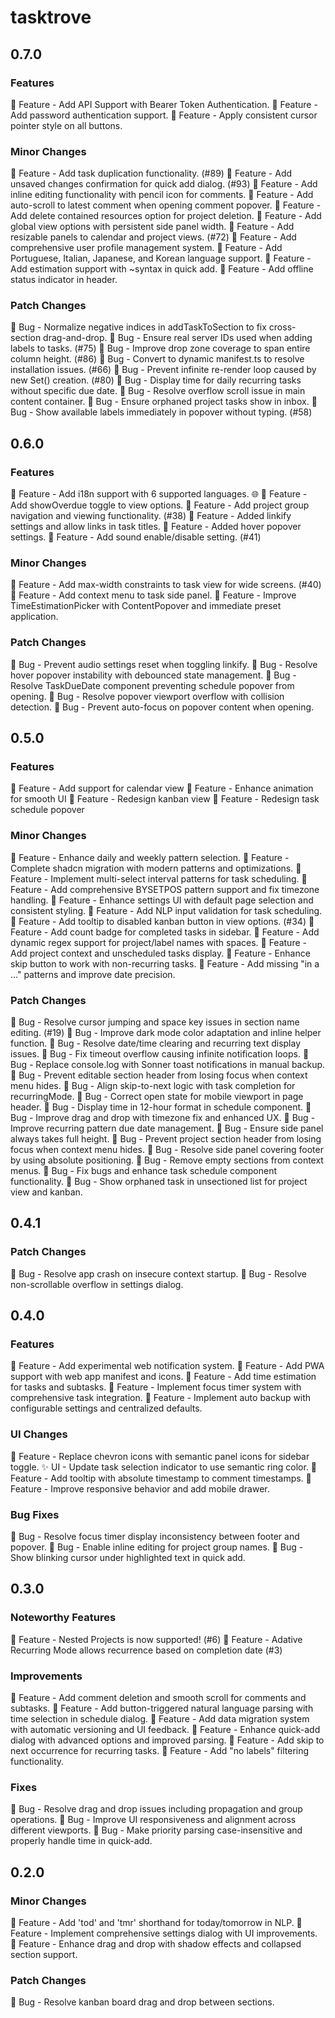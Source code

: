 # tasktrove

## 0.7.0

### Features

🎉 Feature - Add API Support with Bearer Token Authentication.
🎉 Feature - Add password authentication support.
🎉 Feature - Apply consistent cursor pointer style on all buttons.

### Minor Changes

🎉 Feature - Add task duplication functionality. (#89)
🎉 Feature - Add unsaved changes confirmation for quick add dialog. (#93)
🎉 Feature - Add inline editing functionality with pencil icon for comments.
🎉 Feature - Add auto-scroll to latest comment when opening comment popover.
🎉 Feature - Add delete contained resources option for project deletion.
🎉 Feature - Add global view options with persistent side panel width.
🎉 Feature - Add resizable panels to calendar and project views. (#72)
🎉 Feature - Add comprehensive user profile management system.
🎉 Feature - Add Portuguese, Italian, Japanese, and Korean language support.
🎉 Feature - Add estimation support with ~syntax in quick add.
🎉 Feature - Add offline status indicator in header.

### Patch Changes

🐛 Bug - Normalize negative indices in addTaskToSection to fix cross-section drag-and-drop.
🐛 Bug - Ensure real server IDs used when adding labels to tasks. (#75)
🐛 Bug - Improve drop zone coverage to span entire column height. (#86)
🐛 Bug - Convert to dynamic manifest.ts to resolve installation issues. (#66)
🐛 Bug - Prevent infinite re-render loop caused by new Set() creation. (#80)
🐛 Bug - Display time for daily recurring tasks without specific due date.
🐛 Bug - Resolve overflow scroll issue in main content container.
🐛 Bug - Ensure orphaned project tasks show in inbox.
🐛 Bug - Show available labels immediately in popover without typing. (#58)

## 0.6.0

### Features

🎉 Feature - Add i18n support with 6 supported languages. 🌐
🎉 Feature - Add showOverdue toggle to view options.
🎉 Feature - Add project group navigation and viewing functionality. (#38)
🎉 Feature - Added linkify settings and allow links in task titles.
🎉 Feature - Added hover popover settings.
🎉 Feature - Add sound enable/disable setting. (#41)

### Minor Changes

🎉 Feature - Add max-width constraints to task view for wide screens. (#40)
🎉 Feature - Add context menu to task side panel.
🎉 Feature - Improve TimeEstimationPicker with ContentPopover and immediate preset application.

### Patch Changes

🐛 Bug - Prevent audio settings reset when toggling linkify.
🐛 Bug - Resolve hover popover instability with debounced state management.
🐛 Bug - Resolve TaskDueDate component preventing schedule popover from opening.
🐛 Bug - Resolve popover viewport overflow with collision detection.
🐛 Bug - Prevent auto-focus on popover content when opening.

## 0.5.0

### Features

🎉 Feature - Add support for calendar view
🎉 Feature - Enhance animation for smooth UI
🎉 Feature - Redesign kanban view
🎉 Feature - Redesign task schedule popover

### Minor Changes

🎉 Feature - Enhance daily and weekly pattern selection.
🎉 Feature - Complete shadcn migration with modern patterns and optimizations.
🎉 Feature - Implement multi-select interval patterns for task scheduling.
🎉 Feature - Add comprehensive BYSETPOS pattern support and fix timezone handling.
🎉 Feature - Enhance settings UI with default page selection and consistent styling.
🎉 Feature - Add NLP input validation for task scheduling.
🎉 Feature - Add tooltip to disabled kanban button in view options. (#34)
🎉 Feature - Add count badge for completed tasks in sidebar.
🎉 Feature - Add dynamic regex support for project/label names with spaces.
🎉 Feature - Add project context and unscheduled tasks display.
🎉 Feature - Enhance skip button to work with non-recurring tasks.
🎉 Feature - Add missing "in a ..." patterns and improve date precision.

### Patch Changes

🐛 Bug - Resolve cursor jumping and space key issues in section name editing. (#19)
🐛 Bug - Improve dark mode color adaptation and inline helper function.
🐛 Bug - Resolve date/time clearing and recurring text display issues.
🐛 Bug - Fix timeout overflow causing infinite notification loops.
🐛 Bug - Replace console.log with Sonner toast notifications in manual backup.
🐛 Bug - Prevent editable section header from losing focus when context menu hides.
🐛 Bug - Align skip-to-next logic with task completion for recurringMode.
🐛 Bug - Correct open state for mobile viewport in page header.
🐛 Bug - Display time in 12-hour format in schedule component.
🐛 Bug - Improve drag and drop with timezone fix and enhanced UX.
🐛 Bug - Improve recurring pattern due date management.
🐛 Bug - Ensure side panel always takes full height.
🐛 Bug - Prevent project section header from losing focus when context menu hides.
🐛 Bug - Resolve side panel covering footer by using absolute positioning.
🐛 Bug - Remove empty sections from context menus.
🐛 Bug - Fix bugs and enhance task schedule component functionality.
🐛 Bug - Show orphaned task in unsectioned list for project view and kanban.

## 0.4.1

### Patch Changes

🐛 Bug - Resolve app crash on insecure context startup.
🐛 Bug - Resolve non-scrollable overflow in settings dialog.

## 0.4.0

### Features

🎉 Feature - Add experimental web notification system.
🎉 Feature - Add PWA support with web app manifest and icons.
🎉 Feature - Add time estimation for tasks and subtasks.
🎉 Feature - Implement focus timer system with comprehensive task integration.
🎉 Feature - Implement auto backup with configurable settings and centralized defaults.

### UI Changes

🎉 Feature - Replace chevron icons with semantic panel icons for sidebar toggle.
✨ UI - Update task selection indicator to use semantic ring color.
🎉 Feature - Add tooltip with absolute timestamp to comment timestamps.
🎉 Feature - Improve responsive behavior and add mobile drawer.

### Bug Fixes

🐛 Bug - Resolve focus timer display inconsistency between footer and popover.
🐛 Bug - Enable inline editing for project group names.
🐛 Bug - Show blinking cursor under highlighted text in quick add.

## 0.3.0

### Noteworthy Features

🎉 Feature - Nested Projects is now supported! (#6)
🎉 Feature - Adative Recurring Mode allows recurrence based on completion date (#3)

### Improvements

🎉 Feature - Add comment deletion and smooth scroll for comments and subtasks.
🎉 Feature - Add button-triggered natural language parsing with time selection in schedule dialog.
🎉 Feature - Add data migration system with automatic versioning and UI feedback.
🎉 Feature - Enhance quick-add dialog with advanced options and improved parsing.
🎉 Feature - Add skip to next occurrence for recurring tasks.
🎉 Feature - Add "no labels" filtering functionality.

### Fixes

🐛 Bug - Resolve drag and drop issues including propagation and group operations.
🐛 Bug - Improve UI responsiveness and alignment across different viewports.
🐛 Bug - Make priority parsing case-insensitive and properly handle time in quick-add.

## 0.2.0

### Minor Changes

🎉 Feature - Add 'tod' and 'tmr' shorthand for today/tomorrow in NLP.
🎉 Feature - Implement comprehensive settings dialog with UI improvements.
🎉 Feature - Enhance drag and drop with shadow effects and collapsed section support.

### Patch Changes

🐛 Bug - Resolve kanban board drag and drop between sections.

